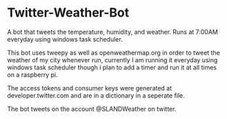 # Twitter-Weather-Bot
A bot that tweets the temperature, humidity, and weather. Runs at 7:00AM everyday using windows task scheduler.

This bot uses tweepy as well as openweathermap.org in order to tweet the weather of my city whenever run, currently I am running it everyday using windows task scheduler though i plan to add a timer and run it at all times on a raspberry pi.

The access tokens and consumer keys were generated at developer.twitter.com and are in a dictionary in a seperate file.

The bot tweets on the account @SLANDWeather on twitter.
